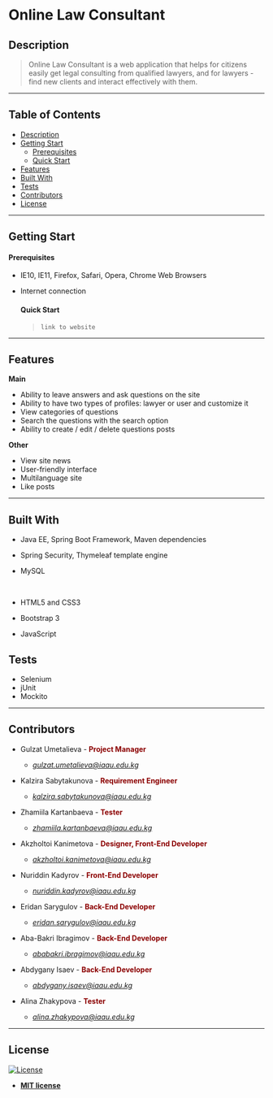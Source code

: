 # Online Law Consultant


## Description

>Online Law Consultant is a web application that helps for citizens easily get legal consulting from qualified lawyers, and for lawyers - find new clients and interact effectively with them. 
---

## Table of Contents 


- [Description](#description)
- [Getting Start](#getting-start)
  - [Prerequisites](#prerequisites)
  - [Quick Start](#quick-start)
- [Features](#features)
- [Built With](#built-with)
- [Tests](#tests)
- [Contributors](#contributors)
- [License](#license)

---
## Getting Start

   #### Prerequisites
  
- IE10, IE11, Firefox, Safari, Opera, Chrome Web Browsers
- Internet connection

   #### Quick Start

  >`link to website`   <a href="" target="_blank"></a>

---

## Features

**Main**

- Ability to leave answers and ask questions on the site 
- Ability to have two types of profiles: lawyer or user and customize it
- View categories of questions
- Search the questions with the search option
- Ability to create / edit / delete questions posts

**Other**


- View site news
- User-friendly interface 
- Multilanguage site 
- Like posts

---

## Built With

- Java EE, Spring Boot Framework, Maven dependencies
- Spring Security, Thymeleaf template engine
- MySQL 

  </br>
 
- HTML5 and CSS3
- Bootstrap 3
- JavaScript

## Tests
- Selenium
- jUnit
- Mockito



---

## Contributors


- Gulzat Umetalieva - <font color="darkred">**Project Manager**</font>                     <font color="green"> 
	- *gulzat.umetalieva@iaau.edu.kg*</font>

- Kalzira Sabytakunova - <font color="darkred">**Requirement Engineer**</font>                 <font color="green">
	- *kalzira.sabytakunova@iaau.edu.kg*</font>
- Zhamiila Kartanbaeva - <font color="darkred">**Tester**</font> <font color="green"> 
	- *zhamiila.kartanbaeva@iaau.edu.kg*</font>
- Akzholtoi Kanimetova - <font color="darkred">**Designer, Front-End Developer**</font>                 <font color="green">
	- *akzholtoi.kanimetova@iaau.edu.kg*</font>
- Nuriddin Kadyrov - <font color="darkred">**Front-End Developer**</font><font color="green"> 
	- *nuriddin.kadyrov@iaau.edu.kg*</font>

- Eridan Sarygulov - <font color="darkred">**Back-End Developer**</font>                 <font color="green">
	- *eridan.sarygulov@iaau.edu.kg*</font>
- Aba-Bakri Ibragimov - <font color="darkred">**Back-End Developer**</font>                 <font color="green">
	- *ababakri.ibragimov@iaau.edu.kg*</font>
- Abdygany Isaev - <font color="darkred">**Back-End Developer**</font>                 <font color="green">
	- *abdygany.isaev@iaau.edu.kg*</font>
- Alina Zhakypova - <font color="darkred">**Tester**</font>                 <font color="green">
	- *alina.zhakypova@iaau.edu.kg*</font>


---

## License

[![License](http://img.shields.io/:license-mit-blue.svg?style=flat-square)](http://badges.mit-license.org)

- **[MIT license](http://opensource.org/licenses/mit-license.php)**

